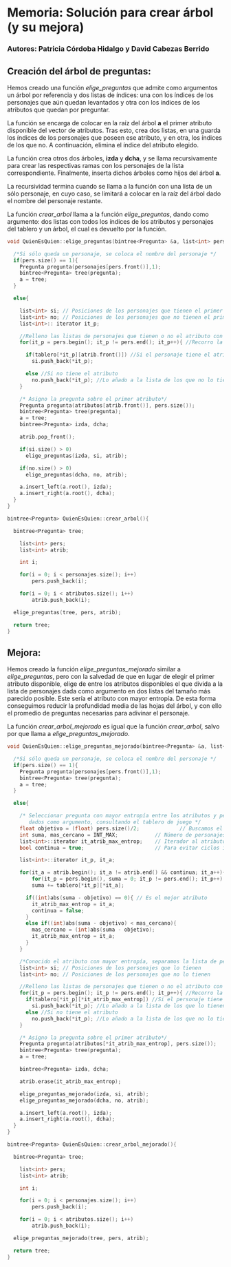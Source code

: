 # Memoria: Solución para crear árbol (y su mejora)
### Autores: Patricia Córdoba Hidalgo y David Cabezas Berrido

## Creación del árbol de preguntas:

Hemos creado una función *elige_preguntas* que admite como argumentos
un árbol por referencia y dos listas de índices: una con los índices
de los personajes que aún quedan levantados y otra con los índices de
los atributos que quedan por preguntar.

La función se encarga de colocar en la raíz del árbol **a** el primer
atributo disponible del vector de atributos. Tras esto, crea dos
listas, en una guarda los índices de los personajes que poseen ese
atributo, y en otra, los índices de los que no. A continuación,
elimina el índice del atributo elegido. 

La función crea otros dos árboles, **izda** y **dcha**, y se llama
recursivamente para crear las respectivas ramas con los personajes de
la lista correspondiente. Finalmente, inserta dichos árboles como
hijos del árbol **a**.

La recursividad termina cuando se llama a la función con una lista de
un sólo personaje, en cuyo caso, se limitará a colocar en la raíz del
árbol dado el nombre del personaje restante.

La función *crear_arbol* llama a la función *elige_preguntas*, dando
como argumento: dos listas con todos los índices de los atributos y
personajes del tablero y un árbol, el cual es devuelto por la función.

```cpp
void QuienEsQuien::elige_preguntas(bintree<Pregunta> &a, list<int> pers, list<int> atrib){

  /*Si sólo queda un personaje, se coloca el nombre del personaje */
  if(pers.size() == 1){
    Pregunta pregunta(personajes[pers.front()],1);
    bintree<Pregunta> tree(pregunta);
    a = tree;
  }

  else{

    list<int> si; // Posiciones de los personajes que tienen el primer atributo de la lista
    list<int> no; // Posiciones de los personajes que no tienen el primer atributo de la lista
    list<int>:: iterator it_p;

    //Relleno las listas de personajes que tienen o no el atributo con mayor entropía
    for(it_p = pers.begin(); it_p != pers.end(); it_p++){ //Recorro la columna de personajes del atributo

      if(tablero[*it_p][atrib.front()]) //Si el personaje tiene el atributo
        si.push_back(*it_p);

      else //Si no tiene el atributo
        no.push_back(*it_p); //Lo añado a la lista de los que no lo tienen
    }

    /* Asigno la pregunta sobre el primer atributo*/
    Pregunta pregunta(atributos[atrib.front()], pers.size());
    bintree<Pregunta> tree(pregunta);
    a = tree;
    bintree<Pregunta> izda, dcha;

    atrib.pop_front();

    if(si.size() > 0)
      elige_preguntas(izda, si, atrib);

    if(no.size() > 0)
      elige_preguntas(dcha, no, atrib);

    a.insert_left(a.root(), izda);
    a.insert_right(a.root(), dcha);
  }
}
```

```cpp
bintree<Pregunta> QuienEsQuien::crear_arbol(){

  bintree<Pregunta> tree;

	list<int> pers;
	list<int> atrib;

	int i;

	for(i = 0; i < personajes.size(); i++)
		pers.push_back(i);

	for(i = 0; i < atributos.size(); i++)
		atrib.push_back(i);

  elige_preguntas(tree, pers, atrib);

  return tree;
}
```

## Mejora:

Hemos creado la función *elige_preguntas_mejorado* similar a
*elige_preguntas*, pero con la salvedad de que en lugar de elegir el
primer atributo disponible, elige de entre los atributos disponibles
el que divida a la lista de personajes dada como argumento en dos
listas del tamaño más parecido posible. Este sería el atributo con
mayor entropía. De esta forma conseguimos reducir la profundidad media
de las hojas del árbol, y con ello el promedio de preguntas necesarias
para adivinar el personaje.

La función *crear_arbol_mejorado* es igual que la función
*crear_arbol*, salvo por que llama a *elige_preguntas_mejorado*.

```cpp
void QuienEsQuien::elige_preguntas_mejorado(bintree<Pregunta> &a, list<int> pers, list<int> atrib){

  /*Si sólo queda un personaje, se coloca el nombre del personaje */
  if(pers.size() == 1){
    Pregunta pregunta(personajes[pers.front()],1);
    bintree<Pregunta> tree(pregunta);
    a = tree;
  }

  else{

    /* Seleccionar pregunta con mayor entropía entre los atributos y personajes
       dados como argumento, consultando el tablero de juego */
    float objetivo = (float) pers.size()/2;             // Buscamos el atributo que divida en grupos más similares
    int suma, mas_cercano = INT_MAX;            // Número de personajes con el atributo y distancia del mejor atributo al objetivo
    list<int>::iterator it_atrib_max_entrop;    // Iterador al atributo con más entropía
    bool continua = true;                       // Para evitar ciclos innecesarios

  	list<int>::iterator it_p, it_a;

  	for(it_a = atrib.begin(); it_a != atrib.end() && continua; it_a++){
  		for(it_p = pers.begin(), suma = 0; it_p != pers.end(); it_p++)
        suma += tablero[*it_p][*it_a];

      if((int)abs(suma - objetivo) == 0){ // Es el mejor atributo
        it_atrib_max_entrop = it_a;
        continua = false;
      }
      else if((int)abs(suma - objetivo) < mas_cercano){
        mas_cercano = (int)abs(suma - objetivo);
        it_atrib_max_entrop = it_a;
      }
    }

    /*Conocido el atributo con mayor entropía, separamos la lista de personajes dada en dos listas*/
    list<int> si; // Posiciones de los personajes que lo tienen
    list<int> no; // Posiciones de los personajes que no lo tienen

    //Relleno las listas de personajes que tienen o no el atributo con mayor entropía
    for(it_p = pers.begin(); it_p != pers.end(); it_p++){ //Recorro la columna de personajes del atributo
      if(tablero[*it_p][*it_atrib_max_entrop]) //Si el personaje tiene el atributo
        si.push_back(*it_p); //Lo añado a la lista de los que lo tienen
      else //Si no tiene el atributo
        no.push_back(*it_p); //Lo añado a la lista de los que no lo tienen
    }

    /* Asigno la pregunta sobre el primer atributo*/
    Pregunta pregunta(atributos[*it_atrib_max_entrop], pers.size());
    bintree<Pregunta> tree(pregunta);
    a = tree;

    bintree<Pregunta> izda, dcha;

    atrib.erase(it_atrib_max_entrop);

    elige_preguntas_mejorado(izda, si, atrib);
    elige_preguntas_mejorado(dcha, no, atrib);

    a.insert_left(a.root(), izda);
    a.insert_right(a.root(), dcha);
  }
}
```

```cpp
bintree<Pregunta> QuienEsQuien::crear_arbol_mejorado(){

  bintree<Pregunta> tree;

	list<int> pers;
	list<int> atrib;

	int i;

	for(i = 0; i < personajes.size(); i++)
		pers.push_back(i);

	for(i = 0; i < atributos.size(); i++)
		atrib.push_back(i);

  elige_preguntas_mejorado(tree, pers, atrib);

  return tree;
}
```
